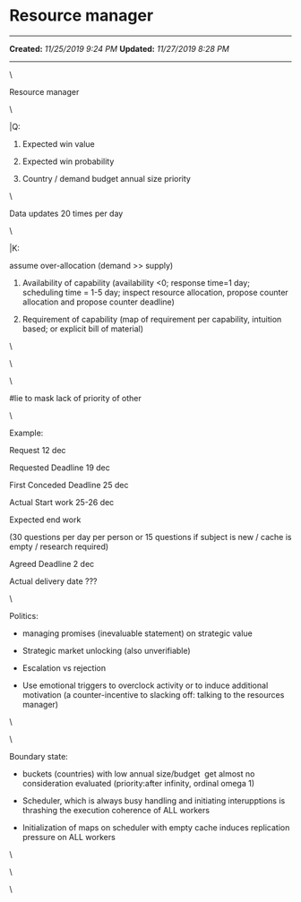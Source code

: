 Resource manager
================

  -------------- ----------------------
  **Created:**   *11/25/2019 9:24 PM*
  **Updated:**   *11/27/2019 8:28 PM*
  -------------- ----------------------

\

Resource manager

\

\|Q:

1.  Expected win value

2.  Expected win probability

3.  Country / demand budget annual size priority

\

Data updates 20 times per day

\

\|K:

assume over-allocation (demand \>\> supply)

1.  Availability of capability (availability \<0; response time=1 day;
    scheduling time = 1-5 day; inspect resource allocation, propose
    counter allocation and propose counter deadline)

2.  Requirement of capability (map of requirement per capability,
    intuition based; or explicit bill of material)

\

\

\

\#lie to mask lack of priority of other 

\

Example:

Request 12 dec

Requested Deadline 19 dec

First Conceded Deadline 25 dec

Actual Start work 25-26 dec 

Expected end work 

(30 questions per day per person or 15 questions if subject is new /
cache is empty / research required)

Agreed Deadline 2 dec

Actual delivery date ???

\

Politics:

-   managing promises (inevaluable statement) on strategic value

-   Strategic market unlocking (also unverifiable)

-   Escalation vs rejection

-   Use emotional triggers to overclock activity or to induce additional
    motivation (a counter-incentive to slacking off: talking to the
    resources manager)

\

\

Boundary state:

-   buckets (countries) with low annual size/budget  get almost no
    consideration evaluated (priority:after infinity, ordinal omega 1)

-   Scheduler, which is always busy handling and initiating
    interupptions is thrashing the execution coherence of ALL workers

-   Initialization of maps on scheduler with empty cache induces
    replication pressure on ALL workers

\

\

\

 
